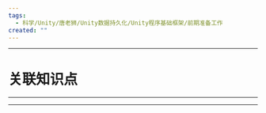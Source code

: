 ```yaml
---
tags:
  - 科学/Unity/唐老狮/Unity数据持久化/Unity程序基础框架/前期准备工作
created: ""
---
```


---
# 关联知识点



---




---